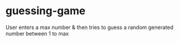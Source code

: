 # guessing-game
User enters a max number &amp; then tries to guess a random generated number between 1 to max
